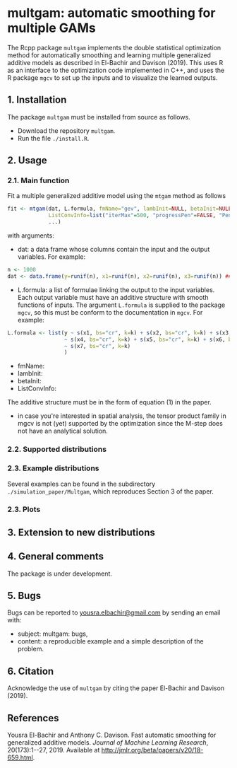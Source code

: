 # multgam: automatic smoothing for multiple GAMs
The Rcpp package `multgam` implements the double statistical optimization method for automatically smoothing and learning multiple generalized additive models as described in El-Bachir and Davison (2019). This uses R as an interface to the optimization code implemented in C++, and uses the R package `mgcv` to set up the inputs and to visualize the learned outputs.

## 1. Installation
The package `multgam` must be installed from source as follows.
- Download the repository `multgam`.
- Run the file `./install.R`.

## 2. Usage

### 2.1. Main function

Fit a multiple generalized additive model using the `mtgam` method as follows
```R
fit <- mtgam(dat, L.formula, fmName="gev", lambInit=NULL, betaInit=NULL, 
             ListConvInfo=list("iterMax"=500, "progressPen"=FALSE, "PenTol"=.Machine$double.eps^.5, "progressML"=FALSE, "MLTol"=1e-07), 
             ...)
``` 
with arguments:
- dat: a data frame whose columns contain the input and the output variables. For example: 
```R
n <- 1000
dat <- data.frame(y=runif(n), x1=runif(n), x2=runif(n), x3=runif(n)) ## y is the output and x1, x2 and x3 are the inputs
```
- L.formula: a list of formulae linking the output to the input variables. Each output variable must have an additive structure with smooth functions of inputs. The argument `L.formula` is supplied to the package `mgcv`, so this must be conform to the documentation in `mgcv`. For example: 
```R
L.formula <- list(y ~ s(x1, bs="cr", k=k) + s(x2, bs="cr", k=k) + s(x3, bs="cr", k=k), 
                  ~ s(x4, bs="cr", k=k) + s(x5, bs="cr", k=k) + s(x6, bs="cr", k=k), 
                  ~ s(x7, bs="cr", k=k)
                  )
```              
- fmName: 
- lambInit: 
- betaInit: 
- ListConvInfo: 

The additive structure must be in the form of equation (1) in the paper. 


- in case you're interested in spatial analysis, the tensor product family in mgcv is not (yet) supported by the optimization since the M-step does not have an analytical solution.


### 2.2. Supported distributions

### 2.3. Example distributions
Several examples can be found in the subdirectory `./simulation_paper/Multgam`, which reproduces Section 3 of the paper.


### 2.3. Plots

## 3. Extension to new distributions

## 4. General comments
The package is under development. 

## 5. Bugs
Bugs can be reported to yousra.elbachir@gmail.com by sending an email with:
- subject: multgam: bugs,
- content: a reproducible example and a simple description of the problem.

## 6. Citation
Acknowledge the use of `multgam` by citing the paper El-Bachir and Davison (2019).

## References
Yousra El-Bachir and Anthony C. Davison. Fast automatic smoothing for generalized additive models. *Journal of Machine Learning Research*, 20(173):1--27, 2019. Available at http://jmlr.org/beta/papers/v20/18-659.html.


